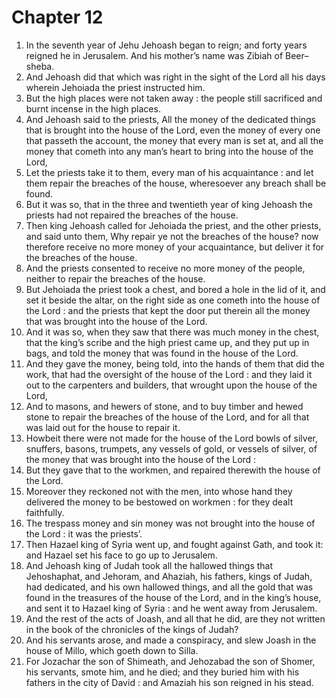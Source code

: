 # Chapter 12

1. In the seventh year of Jehu Jehoash began to reign; and forty years reigned he in Jerusalem. And his mother’s name was Zibiah of Beer–sheba.
2. And Jehoash did that which was right in the sight of the Lord all his days wherein Jehoiada the priest instructed him.
3. But the high places were not taken away : the people still sacrificed and burnt incense in the high places.
4. And Jehoash said to the priests, All the money of the dedicated things that is brought into the house of the Lord, even the money of every one that passeth the account, the money that every man is set at, and all the money that cometh into any man’s heart to bring into the house of the Lord,
5. Let the priests take it to them, every man of his acquaintance : and let them repair the breaches of the house, wheresoever any breach shall be found.
6. But it was so, that in the three and twentieth year of king Jehoash the priests had not repaired the breaches of the house.
7. Then king Jehoash called for Jehoiada the priest, and the other priests, and said unto them, Why repair ye not the breaches of the house? now therefore receive no more money of your acquaintance, but deliver it for the breaches of the house.
8. And the priests consented to receive no more money of the people, neither to repair the breaches of the house.
9. But Jehoiada the priest took a chest, and bored a hole in the lid of it, and set it beside the altar, on the right side as one cometh into the house of the Lord : and the priests that kept the door put therein all the money that was brought into the house of the Lord.
10. And it was so, when they saw that there was much money in the chest, that the king’s scribe and the high priest came up, and they put up in bags, and told the money that was found in the house of the Lord.
11. And they gave the money, being told, into the hands of them that did the work, that had the oversight of the house of the Lord : and they laid it out to the carpenters and builders, that wrought upon the house of the Lord,
12. And to masons, and hewers of stone, and to buy timber and hewed stone to repair the breaches of the house of the Lord, and for all that was laid out for the house to repair it.
13. Howbeit there were not made for the house of the Lord bowls of silver, snuffers, basons, trumpets, any vessels of gold, or vessels of silver, of the money that was brought into the house of the Lord :
14. But they gave that to the workmen, and repaired therewith the house of the Lord.
15. Moreover they reckoned not with the men, into whose hand they delivered the money to be bestowed on workmen : for they dealt faithfully.
16. The trespass money and sin money was not brought into the house of the Lord : it was the priests’.
17. Then Hazael king of Syria went up, and fought against Gath, and took it: and Hazael set his face to go up to Jerusalem.
18. And Jehoash king of Judah took all the hallowed things that Jehoshaphat, and Jehoram, and Ahaziah, his fathers, kings of Judah, had dedicated, and his own hallowed things, and all the gold that was found in the treasures of the house of the Lord, and in the king’s house, and sent it to Hazael king of Syria : and he went away from Jerusalem.
19. And the rest of the acts of Joash, and all that he did, are they not written in the book of the chronicles of the kings of Judah?
20. And his servants arose, and made a conspiracy, and slew Joash in the house of Millo, which goeth down to Silla.
21. For Jozachar the son of Shimeath, and Jehozabad the son of Shomer, his servants, smote him, and he died; and they buried him with his fathers in the city of David : and Amaziah his son reigned in his stead.

